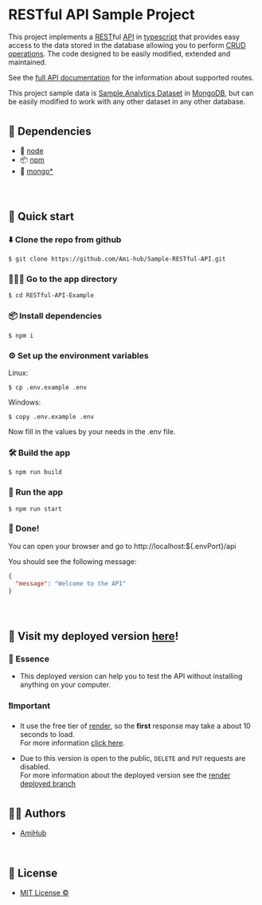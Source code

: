 # RESTful API Sample Project

This project implements a [REST](https://en.wikipedia.org/wiki/Representational_state_transfer)ful [API](https://en.wikipedia.org/wiki/API) in [typescript](https://www.typescriptlang.org/) that provides easy access to the data stored in the database allowing you to perform [CRUD operations](https://en.wikipedia.org/wiki/Create,_read,_update_and_delete).
The code designed to be easily modified, extended and maintained.

See the [full API documentation](documentation/api.md) for the information about supported routes.

This project sample data is [Sample Analytics Dataset](https://www.mongodb.com/docs/atlas/sample-data/sample-analytics/) in [MongoDB](https://www.mongodb.com/), but can be easily modified to work with any other dataset in any other database.

#

## 🔗 Dependencies

- 📒 [node](https://nodejs.org/en/)
- 📦 [npm](https://www.npmjs.com/)
- 🍃 [mongo\*](https://www.mongodb.com/)

<br>

#

## 🚀 Quick start

### ⬇️ Clone the repo from github

```
$ git clone https://github.com/Ami-hub/Sample-RESTful-API.git
```

### 🚶🏽‍♀️ Go to the app directory

```
$ cd RESTful-API-Example
```

### 📦 Install dependencies

```
$ npm i
```

### ⚙️ Set up the environment variables

Linux:

```
$ cp .env.example .env
```

Windows:

```
$ copy .env.example .env
```

Now fill in the values by your needs in the .env file.

### 🛠️ Build the app

```
$ npm run build
```

### 👟 Run the app

```
$ npm run start
```

### 🎉 Done!

You can open your browser and go to http://localhost:${.envPort}/api

You should see the following message:

```json
{
  "message": "Welcome to the API"
}
```

<br>

#

## 🏰 Visit my deployed version [here](https://mysite-om0l.onrender.com/api)!

### 🌟 Essence

- This deployed version can help you to test the API without installing anything on your computer.

### ❗Important

- It use the free tier of [render](https://render.com/), so the **first** response may take a about 10 seconds to load.  
  For more information [click here](https://render.com/docs/free#free-web-services).
  <br>

- Due to this version is open to the public, `DELETE` and `PUT` requests are disabled.  
  For more information about the deployed version see the [render deployed branch]()
  <br>

#

## ✍🏽 Authors

- [AmiHub](https://github.com/Ami-hub)

<br>

## 📝 License

- [MIT License ©](https://github.com/Ami-hub/Sample-RESTful-API/blob/main/LICENSE)

